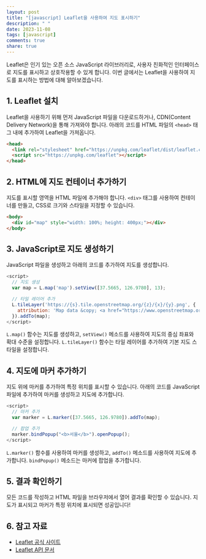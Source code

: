 ```yaml
---
layout: post
title: "[javascript] Leaflet을 사용하여 지도 표시하기"
description: " "
date: 2023-11-08
tags: [javascript]
comments: true
share: true
---
```


Leaflet은 인기 있는 오픈 소스 JavaScript 라이브러리로, 사용자 친화적인 인터페이스로 지도를 표시하고 상호작용할 수 있게 합니다. 이번 글에서는 Leaflet을 사용하여 지도를 표시하는 방법에 대해 알아보겠습니다.

## 1. Leaflet 설치

Leaflet을 사용하기 위해 먼저 JavaScript 파일을 다운로드하거나, CDN(Content Delivery Network)을 통해 가져와야 합니다. 아래의 코드를 HTML 파일의 `<head>` 태그 내에 추가하여 Leaflet을 가져옵니다.

```html
<head>
  <link rel="stylesheet" href="https://unpkg.com/leaflet/dist/leaflet.css" />
  <script src="https://unpkg.com/leaflet"></script>
</head>
```

## 2. HTML에 지도 컨테이너 추가하기

지도를 표시할 영역을 HTML 파일에 추가해야 합니다. `<div>` 태그를 사용하여 컨테이너를 만들고, CSS로 크기와 스타일을 지정할 수 있습니다.

```html
<body>
  <div id="map" style="width: 100%; height: 400px;"></div>
</body>
```

## 3. JavaScript로 지도 생성하기

JavaScript 파일을 생성하고 아래의 코드를 추가하여 지도를 생성합니다.

```javascript
<script>
  // 지도 생성
  var map = L.map('map').setView([37.5665, 126.9780], 13);

  // 타일 레이어 추가
  L.tileLayer('https://{s}.tile.openstreetmap.org/{z}/{x}/{y}.png', {
    attribution: 'Map data &copy; <a href="https://www.openstreetmap.org/">OpenStreetMap</a> contributors'
  }).addTo(map);
</script>
```

`L.map()` 함수는 지도를 생성하고, `setView()` 메소드를 사용하여 지도의 중심 좌표와 확대 수준을 설정합니다. `L.tileLayer()` 함수는 타일 레이어를 추가하여 기본 지도 스타일을 설정합니다.

## 4. 지도에 마커 추가하기

지도 위에 마커를 추가하여 특정 위치를 표시할 수 있습니다. 아래의 코드를 JavaScript 파일에 추가하여 마커를 생성하고 지도에 추가합니다.

```javascript
<script>
  // 마커 추가
  var marker = L.marker([37.5665, 126.9780]).addTo(map);

  // 팝업 추가
  marker.bindPopup("<b>서울</b>").openPopup();
</script>
```

`L.marker()` 함수를 사용하여 마커를 생성하고, `addTo()` 메소드를 사용하여 지도에 추가합니다. `bindPopup()` 메소드는 마커에 팝업을 추가합니다.

## 5. 결과 확인하기

모든 코드를 작성하고 HTML 파일을 브라우저에서 열어 결과를 확인할 수 있습니다. 지도가 표시되고 마커가 특정 위치에 표시되면 성공입니다!

## 6. 참고 자료
- [Leaflet 공식 사이트](https://leafletjs.com/)
- [Leaflet API 문서](https://leafletjs.com/reference-1.7.1.html)